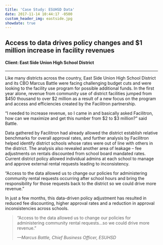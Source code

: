 ```yaml
---
title: 'Case Study: ESUHSD Data'
date: 2017-11-14 10:44:17 -0500
custom_header_img: eastside.jpg
showdate: true
---
```

## Access to data drives policy changes and $1 million increase in facility revenues
#### Client: East Side Union High School District

---

Like many districts across the country, East Side Union High School District and its CBO
Marcus Battle were facing challenging budget cuts and were looking to the facility use
program for possible additional funds. In the first year alone, revenue from community use of
district facilities jumped from $450 thousand to over $2 million as a result of a new focus on
the program and access and efficiencies created by the Facilitron partnership.

“I needed to increase revenue, so I came in and basically asked Facilitron, how can we
maximize and get this number from $2 to $3 million?” said Battle.

Data gathered by Facilitron had already allowed the district establish relative benchmarks for
overall approval rates, and further analysis by Facilitron helped identify district schools whose
rates were out of line with others in the district. The analysis also revealed another area of
leakage – fee adjustments on rentals discounted from school board mandated rates. Current
district policy allowed individual admins at each school to manage and approve external rental
requests leading to inconsistency.

“Access to the data allowed us to change our policies for administering community rental
requests occurring after school hours and bring the responsibility for those requests back to
the district so we could drive more revenue.”

In just a few months, this data-driven policy adjustment has resulted in reduced fee
discounting, higher approval rates and a reduction in approval inconsistencies across schools.

> “Access to the data allowed us to change our policies for administering community rental requests...so we could drive more revenue.”
>
> <cite>&mdash;Marcus Battle, Chief Business Officer, ESUHSD</cite>
